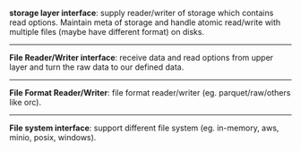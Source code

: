 

**storage layer interface**: supply reader/writer of storage which contains read options. Maintain meta of storage and handle atomic read/write with multiple files (maybe have different format) on disks.

---

**File Reader/Writer interface**: receive data and read options from upper layer and turn the raw data to our defined data.

---

**File Format Reader/Writer**: file format reader/writer (eg. parquet/raw/others like orc).

---

**File system interface**: support different file system (eg. in-memory, aws, minio, posix, windows).



 



